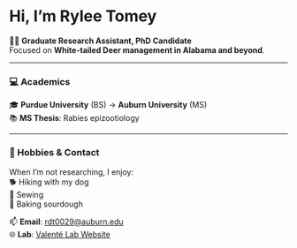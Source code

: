 # Hi, I’m Rylee Tomey  
🔬🦌 **Graduate Research Assistant, PhD Candidate**  
Focused on **White-tailed Deer management in Alabama and beyond**.  

---

### 💻 Academics  
🎓 **Purdue University** (BS) → **Auburn University** (MS)  
📚 **MS Thesis**: Rabies epizootiology  

---

### 🧵 Hobbies & Contact  
When I’m not researching, I enjoy:  
🐕 Hiking with my dog  
🧵 Sewing  
🍞 Baking sourdough  

📫 **Email**: [rdt0029@auburn.edu](mailto:rdt0029@auburn.edu)  
🌐 **Lab**: [Valenté Lab Website](https://valentelab.auburn.edu/)  




